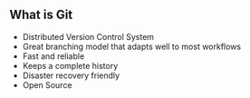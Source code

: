 ## What is Git

- Distributed Version Control System
- Great branching model that adapts well to most workflows
- Fast and reliable
- Keeps a complete history
- Disaster recovery friendly
- Open Source
